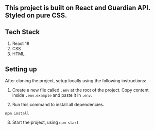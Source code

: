 ## This project is built on React and Guardian API. Styled on pure CSS.

## Tech Stack

1. React 18
2. CSS
3. HTML

## Setting up

After cloning the project, setup locally using the following instructions:

1. Create a new file called `.env` at the root of the project. Copy content inside `.env.example` and paste it in `.env`.

2. Run this command to install all dependencies.

```
npm install
```

3. Start the project, using `npm start`
